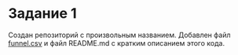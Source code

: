 # Задание 1
Создан репозиторий с произвольным названием. 
Добавлен файл [funnel.csv](funnel.csv) и файл README.md с кратким описанием этого кода.
